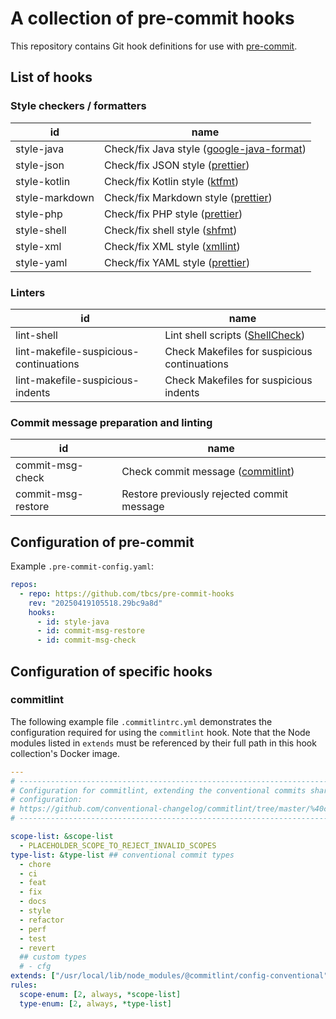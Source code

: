 # A collection of pre-commit hooks

This repository contains Git hook definitions for use with
[pre-commit](http://pre-commit.com/).

## List of hooks

### Style checkers / formatters

| id             | name                                                                                      |
| -------------- | ----------------------------------------------------------------------------------------- |
| style-java     | Check/fix Java style ([google-java-format](https://github.com/google/google-java-format)) |
| style-json     | Check/fix JSON style ([prettier](https://github.com/prettier/prettier))                   |
| style-kotlin   | Check/fix Kotlin style ([ktfmt](https://github.com/facebook/ktfmt))                       |
| style-markdown | Check/fix Markdown style ([prettier](https://github.com/prettier/prettier))               |
| style-php      | Check/fix PHP style ([prettier](https://github.com/prettier/plugin-php))                  |
| style-shell    | Check/fix shell style ([shfmt](https://github.com/mvdan/sh))                              |
| style-xml      | Check/fix XML style ([xmllint](http://xmlsoft.org/xmllint.html))                          |
| style-yaml     | Check/fix YAML style ([prettier](https://github.com/prettier/prettier))                   |

### Linters

| id                                     | name                                                          |
| -------------------------------------- | ------------------------------------------------------------- |
| lint-shell                             | Lint shell scripts ([ShellCheck](https://www.shellcheck.net)) |
| lint-makefile-suspicious-continuations | Check Makefiles for suspicious continuations                  |
| lint-makefile-suspicious-indents       | Check Makefiles for suspicious indents                        |

### Commit message preparation and linting

| id                 | name                                                                                      |
| ------------------ | ----------------------------------------------------------------------------------------- |
| commit-msg-check   | Check commit message ([commitlint](https://github.com/conventional-changelog/commitlint)) |
| commit-msg-restore | Restore previously rejected commit message                                                |

## Configuration of pre-commit

Example `.pre-commit-config.yaml`:

```yaml
repos:
  - repo: https://github.com/tbcs/pre-commit-hooks
    rev: "20250419105518.29bc9a8d"
    hooks:
      - id: style-java
      - id: commit-msg-restore
      - id: commit-msg-check
```

## Configuration of specific hooks

### commitlint

The following example file `.commitlintrc.yml` demonstrates the configuration
required for using the `commitlint` hook. Note that the Node modules listed in
`extends` must be referenced by their full path in this hook collection's Docker
image.

```yaml
---
# ------------------------------------------------------------------------------
# Configuration for commitlint, extending the conventional commits shared
# configuration:
# https://github.com/conventional-changelog/commitlint/tree/master/%40commitlint/config-conventional
# ------------------------------------------------------------------------------

scope-list: &scope-list
  - PLACEHOLDER_SCOPE_TO_REJECT_INVALID_SCOPES
type-list: &type-list ## conventional commit types
  - chore
  - ci
  - feat
  - fix
  - docs
  - style
  - refactor
  - perf
  - test
  - revert
  ## custom types
  # - cfg
extends: ["/usr/local/lib/node_modules/@commitlint/config-conventional"]
rules:
  scope-enum: [2, always, *scope-list]
  type-enum: [2, always, *type-list]
```
